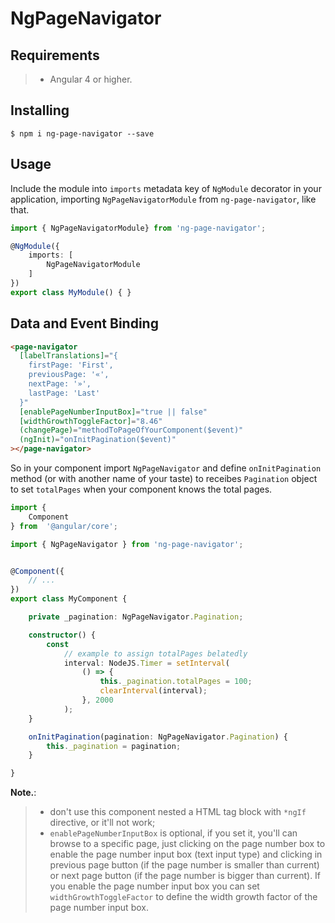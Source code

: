 # NgPageNavigator	

## Requirements

>- Angular 4 or higher.

## Installing

	$ npm i ng-page-navigator --save

## Usage

Include the module into `imports` metadata key of `NgModule` decorator in your application, importing `NgPageNavigatorModule` from `ng-page-navigator`, like that.

```typescript
import { NgPageNavigatorModule} from 'ng-page-navigator';

@NgModule({
    imports: [
        NgPageNavigatorModule
    ]
})
export class MyModule() { }
```

## Data and Event Binding

```html
<page-navigator
  [labelTranslations]="{
    firstPage: 'First',
    previousPage: '«',
    nextPage: '»',
    lastPage: 'Last'
  }"
  [enablePageNumberInputBox]="true || false"
  [widthGrowthToggleFactor]="8.46"
  (changePage)="methodToPageOfYourComponent($event)"
  (ngInit)="onInitPagination($event)"
></page-navigator>
```

So in your component import `NgPageNavigator` and define `onInitPagination` method (or with another name of your taste) to receibes `Pagination` object to set `totalPages` when your component knows the total pages.

```typescript
import {
    Component
} from  '@angular/core';

import { NgPageNavigator } from 'ng-page-navigator';


@Component({
    // ...
})
export class MyComponent {

    private _pagination: NgPageNavigator.Pagination;

    constructor() {
        const
            // example to assign totalPages belatedly
            interval: NodeJS.Timer = setInterval(
                () => {
                    this._pagination.totalPages = 100;
                    clearInterval(interval);
                }, 2000
            );
    }

    onInitPagination(pagination: NgPageNavigator.Pagination) {
        this._pagination = pagination;
    }

}
```

**Note.**: 
>- don't use this component nested a HTML tag block with `*ngIf` directive, or it'll not work;
>- `enablePageNumberInputBox` is optional, if you set it, you'll can browse to a specific page, just clicking on the page number box to enable the page number input box (text input type) and clicking in previous page button (if the page number is smaller than current) or next page button (if the page number is bigger than current). If you enable the page number input box you can set `widthGrowthToggleFactor` to define the width growth factor of the page number input box.

